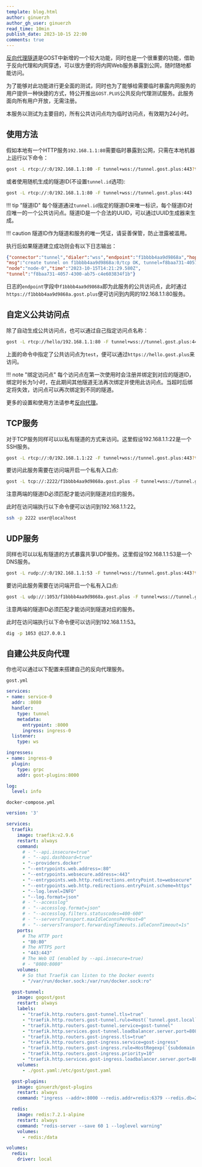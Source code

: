 ```yaml
---
template: blog.html
author: ginuerzh
author_gh_user: ginuerzh
read_time: 10min
publish_date: 2023-10-15 22:00
comments: true
---
```



[反向代理隧道](https://gost.run/tutorials/reverse-proxy-tunnel/)是GOST中新增的一个较大功能，同时也是一个很重要的功能，借助于反向代理和内网穿透，可以很方便的将内网Web服务暴露到公网，随时随地都能访问。

为了能够对此功能进行更全面的测试，同时也为了能够给需要临时暴露内网服务的用户提供一种快捷的方式，特公开推出`GOST.PLUS`公共反向代理测试服务。此服务面向所有用户开放，无需注册。

本服务以测试为主要目的，所有公共访问点均为临时访问点，有效期为24小时。

## 使用方法

假如本地有一个HTTP服务`192.168.1.1:80`需要临时暴露到公网，只需在本地机器上运行以下命令：

```bash
gost -L rtcp://:0/192.168.1.1:80 -F tunnel+wss://tunnel.gost.plus:443?tunnel.id=f8baa731-4057-4300-ab75-c4e603834f1b
```

或者使用随机生成的隧道ID(不设置`tunnel.id`选项):

```bash
gost -L rtcp://:0/192.168.1.1:80 -F tunnel+wss://tunnel.gost.plus:443
```

!!! tip "隧道ID"
    每个隧道通过`tunnel.id`指定的隧道ID来唯一标识，每个隧道ID对应唯一的一个公共访问点。隧道ID是一个合法的UUID，可以通过UUID生成器来生成。

!!! caution
    隧道ID作为隧道和服务的唯一凭证，请妥善保管，防止泄露被滥用。

执行后如果隧道建立成功则会有以下日志输出：

```json
{"connector":"tunnel","dialer":"wss","endpoint":"f1bbbb4aa9d9868a","hop":"hop-0","kind":"connector","level":"info",
"msg":"create tunnel on f1bbbb4aa9d9868a:0/tcp OK, tunnel=f8baa731-4057-4300-ab75-c4e603834f1b, connector=df4d62df-8b73-478a-96a2-26826e9cd675",
"node":"node-0","time":"2023-10-15T14:21:29.580Z",
"tunnel":"f8baa731-4057-4300-ab75-c4e603834f1b"}
```

日志的`endpoint`字段中`f1bbbb4aa9d9868a`即为此服务的公共访问点，此时通过`https://f1bbbb4aa9d9868a.gost.plus`便可访问到内网的192.168.1.1:80服务。

## 自定义公共访问点

除了自动生成公共访问点，也可以通过自己指定访问点名称：

```bash
gost -L rtcp://hello/192.168.1.1:80 -F tunnel+wss://tunnel.gost.plus:443?tunnel.id=f8baa731-4057-4300-ab75-c4e603834f1b
```

上面的命令中指定了公共访问点为`test`，便可以通过`https://hello.gost.plus`来访问。

!!! note "绑定访问点"
    每个访问点在第一次使用时会注册并绑定到对应的隧道ID，绑定时长为1小时，在此期间其他隧道无法再次绑定并使用此访问点。当超时后绑定将失效，访问点可以再次绑定到不同的隧道。

更多的设置和使用方法请参考[反向代理](https://gost.run/tutorials/reverse-proxy/)。

## TCP服务

对于TCP服务同样可以以私有隧道的方式来访问。这里假设192.168.1.1:22是一个SSH服务。

```bash
gost -L rtcp://:0/192.168.1.1:22 -F tunnel+wss://tunnel.gost.plus:443?tunnel.id=f8baa731-4057-4300-ab75-c4e603834f1b
```

要访问此服务需要在访问端开启一个私有入口点:

```bash
gost -L tcp://:2222/f1bbbb4aa9d9868a.gost.plus -F tunnel+wss://tunnel.gost.plus:443?tunnel.id=f8baa731-4057-4300-ab75-c4e603834f1b
```

注意两端的隧道ID必须匹配才能访问到隧道对应的服务。

此时在访问端执行以下命令便可以访问到192.168.1.1:22。

```bash
ssh -p 2222 user@localhost
```

## UDP服务

同样也可以以私有隧道的方式暴露共享UDP服务。这里假设192.168.1.1:53是一个DNS服务。

```bash
gost -L rudp://:0/192.168.1.1:53 -F tunnel+wss://tunnel.gost.plus:443?tunnel.id=f8baa731-4057-4300-ab75-c4e603834f1b
```

要访问此服务需要在访问端开启一个私有入口点:

```bash
gost -L udp://:1053/f1bbbb4aa9d9868a.gost.plus -F tunnel+wss://tunnel.gost.plus:443?tunnel.id=f8baa731-4057-4300-ab75-c4e603834f1b
```

注意两端的隧道ID必须匹配才能访问到隧道对应的服务。

此时在访问端执行以下命令便可以访问到192.168.1.1:53。

```bash
dig -p 1053 @127.0.0.1
```

## 自建公共反向代理

你也可以通过以下配置来搭建自己的反向代理服务。

`gost.yml`

```yaml
services:
- name: service-0
  addr: :8080
  handler:
    type: tunnel
    metadata:
      entrypoint: :8000
      ingress: ingress-0
  listener:
    type: ws

ingresses:
- name: ingress-0
  plugin:
    type: grpc
    addr: gost-plugins:8000

log:
  level: info
```


`docker-compose.yml`

```yaml
version: '3'

services:
  traefik:
    image: traefik:v2.9.6
    restart: always
    command: 
      # - "--api.insecure=true"
      # - "--api.dashboard=true"
      - "--providers.docker"
      - "--entrypoints.web.address=:80"
      - "--entrypoints.websecure.address=:443"
      - "--entrypoints.web.http.redirections.entryPoint.to=websecure"
      - "--entrypoints.web.http.redirections.entryPoint.scheme=https"
      - "--log.level=INFO"
      - "--log.format=json"
      # - "--accesslog"
      # - "--accesslog.format=json"
      # - "--accesslog.filters.statuscodes=400-600"
      # - "--serversTransport.maxIdleConnsPerHost=0"
      # - "--serversTransport.forwardingTimeouts.idleConnTimeout=1s"
    ports:
      # The HTTP port
      - "80:80"
      # The HTTPS port
      - "443:443"
      # The Web UI (enabled by --api.insecure=true)
      # - "8080:8080"
    volumes:
      # So that Traefik can listen to the Docker events
      - "/var/run/docker.sock:/var/run/docker.sock:ro"

  gost-tunnel: 
    image: gogost/gost
    restart: always
    labels:
      - "traefik.http.routers.gost-tunnel.tls=true"
      - "traefik.http.routers.gost-tunnel.rule=Host(`tunnel.gost.local`)"
      - "traefik.http.routers.gost-tunnel.service=gost-tunnel"
      - "traefik.http.services.gost-tunnel.loadbalancer.server.port=8080"
      - "traefik.http.routers.gost-ingress.tls=true"
      - "traefik.http.routers.gost-ingress.service=gost-ingress"
      - "traefik.http.routers.gost-ingress.rule=HostRegexp(`{subdomain:[a-z0-9]+}.gost.local`)"
      - "traefik.http.routers.gost-ingress.priority=10"
      - "traefik.http.services.gost-ingress.loadbalancer.server.port=8000"
    volumes:
      - ./gost.yaml:/etc/gost/gost.yaml

  gost-plugins: 
    image: ginuerzh/gost-plugins
    restart: always
    command: "ingress --addr=:8000 --redis.addr=redis:6379 --redis.db=2 --redis.expiration=24h --domain=gost.local --log.level=debug"

  redis: 
    image: redis:7.2.1-alpine
    restart: always
    command: "redis-server --save 60 1 --loglevel warning"
    volumes:
      - redis:/data

volumes:
  redis:
    driver: local
```